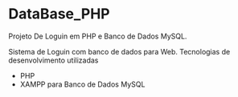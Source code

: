 # DataBase_PHP
Projeto De Loguin em PHP e Banco de Dados MySQL.

Sistema de Loguin com banco de dados para Web.
Tecnologias de desenvolvimento utilizadas

- PHP 
- XAMPP para Banco de Dados MySQL
